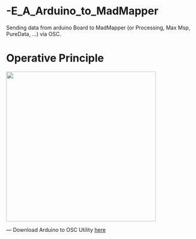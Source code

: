 # -E_A_Arduino_to_MadMapper

Sending data from arduino Board to MadMapper (or Processing, Max Msp, PureData, …) via OSC.

# Operative Principle
<img height="400px" src="https://raw.githubusercontent.com/JulienDrochon/E_A_Arduino_to_MadMapper/master/screenshot.png"/>

— Download Arduino to OSC Utility <a href="https://github.com/JulienDrochon/00_Github_Utilities/tree/master/00_02_Arduino_to_OSC_Utility">here</a>
